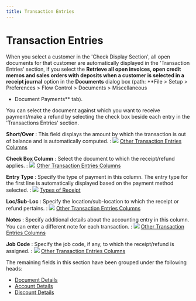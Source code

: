 ```yaml
---
title: Transaction Entries
---
```


# Transaction Entries


When you select a customer in the 'Check Display Section', all open  documents for that customer are automatically displayed in the 'Transaction  Entries' section, if you select the **Retrieve 
 all open invoices, open credit memos and sales orders with deposits when 
 a customer is selected in a receipt journal** option in the **Documents** dialog box (path: **File 
 &gt; Setup &gt; Preferences &gt; Flow Control &gt; Documents &gt; Miscellaneous 
 - Document Payments** tab).


You can select the document against which you want to receive payment/make  a refund by selecting the check box beside each entry in the 'Transactions  Entries' section.


**Short/Over**
: This field displays the amount by which the transaction  is out of balance and is automatically computed.
: ![]({{site.acc_baseurl}}/img/lens.gif) [Other  Transaction Entries Columns]({{site.acc_baseurl}}/customer-receipts-and-refunds/receipt-jrnl-dtls/transaction-entries/other_transaction_entries_columns_receipt_jrnl.html)


**Check Box Column**
: Select the document to which the receipt/refund  applies.
: ![]({{site.acc_baseurl}}/img/lens.gif) [Other  Transaction Entries Columns]({{site.acc_baseurl}}/customer-receipts-and-refunds/receipt-jrnl-dtls/transaction-entries/other_transaction_entries_columns_receipt_jrnl.html)


**Entry Type**
: Specify the type of payment in this column. The  entry type for the first line is automatically displayed based on the  payment method selected.
: ![]({{site.acc_baseurl}}/img/lens.gif) [Types  of Receipt]({{site.acc_baseurl}}/customer-receipts-and-refunds/receipt-jrnl-dtls/transaction-entries/types_of_receipt_manrptjrnl.html)


**Loc/Sub-Loc**
: Specify the location/sub-location to which the receipt  or refund pertains.
: ![]({{site.acc_baseurl}}/img/lens.gif) [Other  Transaction Entries Columns]({{site.acc_baseurl}}/customer-receipts-and-refunds/receipt-jrnl-dtls/transaction-entries/other_transaction_entries_columns_receipt_jrnl.html)


**Notes**
: Specify additional details about the accounting  entry in this column. You can enter a different note for each transaction.
: ![]({{site.acc_baseurl}}/img/lens.gif) [Other  Transaction Entries Columns]({{site.acc_baseurl}}/customer-receipts-and-refunds/receipt-jrnl-dtls/transaction-entries/other_transaction_entries_columns_receipt_jrnl.html)


**Job Code**
: Specify the job code, if any, to which the receipt/refund  is assigned.
: ![]({{site.acc_baseurl}}/img/lens.gif) [Other  Transaction Entries Columns]({{site.acc_baseurl}}/customer-receipts-and-refunds/receipt-jrnl-dtls/transaction-entries/other_transaction_entries_columns_receipt_jrnl.html)


The remaining fields in this section have been grouped under the following  heads:

- [Document  Details]({{site.acc_baseurl}}/misc/document_details_transaction_entries_receipt_journal_steps.html)
- [Account  Details]({{site.acc_baseurl}}/misc/account_details_transaction_entries_receipt_journal_steps.html)
- [Discount  Details]({{site.acc_baseurl}}/misc/discount_details_transaction_entries_receipt_journal_steps.html)

